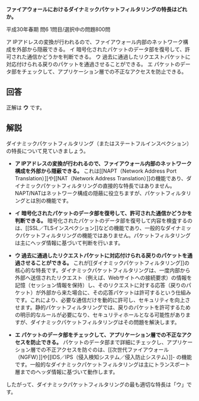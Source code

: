 **ファイアウォールにおけるダイナミックパケットフィルタリングの特長はどれか。**

平成30年春期 問6 1問目/選択中の問題800問

ア IPアドレスの変換が行われるので、ファイアウォール内部のネットワーク構成を外部から隠蔽できる。 
イ 暗号化されたパケットのデータ部を復号して、許可された通信かどうかを判断できる。 
ウ 過去に通過したリクエストパケットに対応付けられる戻りのパケットを通過させることができる。
エ パケットのデータ部をチェックして、アプリケーション層での不正なアクセスを防止できる。

## 回答

正解は **ウ** です。

## 解説

ダイナミックパケットフィルタリング（またはステートフルインスペクション）の特長について見ていきましょう。

- **ア IPアドレスの変換が行われるので、ファイアウォール内部のネットワーク構成を外部から隠蔽できる。** これは[[NAPT（Network Address Port Translation）]]や[[NAT（Network Address Translation）]]の機能であり、ダイナミックパケットフィルタリングの直接的な特長ではありません。NAPT/NATはネットワーク構成の隠蔽に役立ちますが、パケットフィルタリングとは別の機能です。<br>
    
- **イ 暗号化されたパケットのデータ部を復号して、許可された通信かどうかを判断できる。** 暗号化されたパケットのデータ部を復号して内容を検査するのは、[[SSL／TLSインスペクション]]などの機能であり、一般的なダイナミックパケットフィルタリングの機能ではありません。パケットフィルタリングは主にヘッダ情報に基づいて判断を行います。<br>
    
- **ウ 過去に通過したリクエストパケットに対応付けられる戻りのパケットを通過させることができる。** これが[[ダイナミックパケットフィルタリング]]の核心的な特長です。ダイナミックパケットフィルタリングは、一度内部から外部へ送信されたリクエスト（例えば、Webサイトへの接続要求）の情報を記憶（セッション情報を保持）し、そのリクエストに対する応答（戻りのパケット）が外部から来た場合に、その応答パケットは許可するという仕組みです。これにより、必要な通信だけを動的に許可し、セキュリティを向上させます。静的パケットフィルタリングでは、戻りのパケットを許可するための明示的なルールが必要になり、セキュリティホールとなる可能性がありますが、ダイナミックパケットフィルタリングはその問題を解決します。<br>
    
- **エ パケットのデータ部をチェックして、アプリケーション層での不正なアクセスを防止できる。** パケットのデータ部まで詳細にチェックし、アプリケーション層での不正アクセスを防ぐのは、[[次世代ファイアウォール（NGFW）]]や[[IDS／IPS（侵入検知システム／侵入防止システム）]]- の機能です。一般的なダイナミックパケットフィルタリングは主にトランスポート層までのヘッダ情報に基づいて動作します。
    

したがって、ダイナミックパケットフィルタリングの最も適切な特長は「ウ」です。